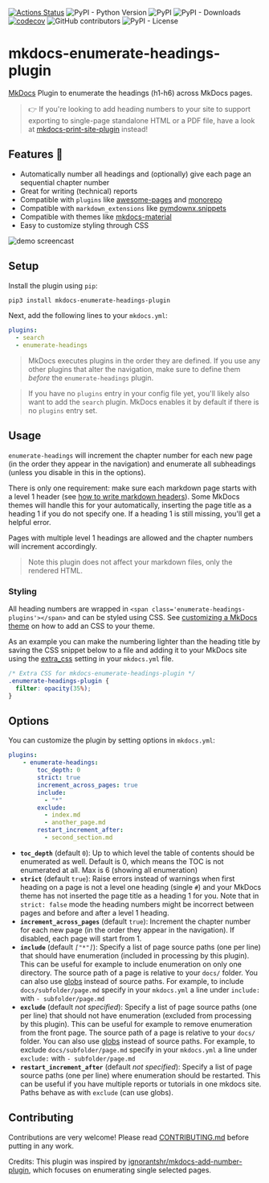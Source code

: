 [![Actions Status](https://github.com/timvink/mkdocs-enumerate-headings-plugin/workflows/pytest/badge.svg)](https://github.com/timvink/mkdocs-enumerate-headings-plugin/actions)
![PyPI - Python Version](https://img.shields.io/pypi/pyversions/mkdocs-enumerate-headings-plugin)
![PyPI](https://img.shields.io/pypi/v/mkdocs-enumerate-headings-plugin)
![PyPI - Downloads](https://img.shields.io/pypi/dm/mkdocs-enumerate-headings-plugin)
[![codecov](https://codecov.io/gh/timvink/mkdocs-enumerate-headings-plugin/branch/master/graph/badge.svg)](https://codecov.io/gh/timvink/mkdocs-enumerate-headings-plugin)
![GitHub contributors](https://img.shields.io/github/contributors/timvink/mkdocs-enumerate-headings-plugin)
![PyPI - License](https://img.shields.io/pypi/l/mkdocs-enumerate-headings-plugin)

# mkdocs-enumerate-headings-plugin

[MkDocs](https://www.mkdocs.org/) Plugin to enumerate the headings (h1-h6) across MkDocs pages.

> :point_right: If you're looking to add heading numbers to your site to support exporting to single-page standalone HTML or a PDF file, have a look at [mkdocs-print-site-plugin](https://timvink.github.io/mkdocs-print-site-plugin/) instead!

## Features :star2:

- Automatically number all headings and (optionally) give each page an sequential chapter number
- Great for writing (technical) reports
- Compatible with `plugins` like [awesome-pages](https://github.com/lukasgeiter/mkdocs-awesome-pages-plugin) and [monorepo](https://github.com/spotify/mkdocs-monorepo-plugin)
- Compatible with `markdown_extensions` like [pymdownx.snippets](https://facelessuser.github.io/pymdown-extensions/extensions/snippets/)
- Compatible with themes like [mkdocs-material](https://github.com/squidfunk/mkdocs-material)
- Easy to customize styling through CSS

![demo screencast](demo_screencast.gif)

## Setup

Install the plugin using `pip`:

```bash
pip3 install mkdocs-enumerate-headings-plugin
```

Next, add the following lines to your `mkdocs.yml`:

```yml
plugins:
  - search
  - enumerate-headings
```

> MkDocs executes plugins in the order they are defined. If you use any other plugins that alter the navigation, make sure to define them *before* the `enumerate-headings` plugin.

> If you have no `plugins` entry in your config file yet, you'll likely also want to add the `search` plugin. MkDocs enables it by default if there is no `plugins` entry set.

## Usage

`enumerate-headings` will increment the chapter number for each new page (in the order they appear in the navigation) and enumerate all subheadings (unless you disable in this in the options).

There is only one requirement: make sure each markdown page starts with a level 1 header (see [how to write markdown headers](https://daringfireball.net/projects/markdown/syntax#header)). Some MkDocs themes will handle this for your automatically, inserting the page title as a heading 1 if you do not specify one. If a heading 1 is still missing, you'll get a helpful error.

Pages with multiple level 1 headings are allowed and the chapter numbers will increment accordingly.

> Note this plugin does not affect your markdown files, only the rendered HTML.

### Styling

All heading numbers are wrapped in `<span class='enumerate-headings-plugins'></span>` and can be styled using CSS. See [customizing a MkDocs theme](https://www.mkdocs.org/user-guide/styling-your-docs/#customizing-a-theme) on how to add an CSS to your theme.

As an example you can make the numbering lighter than the heading title by saving the CSS snippet below to a file and adding it to your MkDocs site using the [extra_css](https://www.mkdocs.org/user-guide/configuration/#extra_css) setting in your `mkdocs.yml` file.

```css
/* Extra CSS for mkdocs-enumerate-headings-plugin */ 
.enumerate-headings-plugin {
  filter: opacity(35%);
}
```

## Options

You can customize the plugin by setting options in `mkdocs.yml`:

```yml
plugins:
    - enumerate-headings:
        toc_depth: 0
        strict: true
        increment_across_pages: true
        include:
          - "*"
        exclude:
          - index.md
          - another_page.md
        restart_increment_after:
          - second_section.md
```

- **`toc_depth`** (default `0`): Up to which level the table of contents should be enumerated as well. Default is 0, which means the TOC is not enumerated at all. Max is 6 (showing all enumeration)
- **`strict`** (default `true`): Raise errors instead of warnings when first heading on a page is not a level one heading (single `#`) and your MkDocs theme has not inserted the page title as a heading 1 for you. Note that in `strict: false` mode the heading numbers might be incorrect between pages and before and after a level 1 heading.
- **`increment_across_pages`** (default `true`): Increment the chapter number for each new page (in the order they appear in the navigation). If disabled, each page will start from 1.
- **`include`** (default *`["*"]`*): Specify a list of page source paths (one per line) that should have enumeration (included in processing by this plugin). This can be useful for example to include enumeration on only one directory. The source path of a page is relative to your `docs/` folder. You can also use [globs](https://docs.python.org/3/library/glob.html) instead of source paths. For example, to include `docs/subfolder/page.md` specify in your `mkdocs.yml` a line under `include:` with `- subfolder/page.md`
- **`exclude`** (default *not specified*): Specify a list of page source paths (one per line) that should not have enumeration (excluded from processing by this plugin). This can be useful for example to remove enumeration from the front page. The source path of a page is relative to your `docs/` folder. You can also use [globs](https://docs.python.org/3/library/glob.html) instead of source paths. For example, to exclude `docs/subfolder/page.md` specify in your `mkdocs.yml` a line under `exclude:` with `- subfolder/page.md`
- **`restart_increment_after`** (default *not specified*): Specify a list of page source paths (one per line) where enumeration should be restarted. This can be useful if you have multiple reports or tutorials in one mkdocs site. Paths behave as with `exclude` (can use globs).

## Contributing

Contributions are very welcome! Please read [CONTRIBUTING.md](CONTRIBUTING.md) before putting in any work.

Credits: This plugin was inspired by [ignorantshr/mkdocs-add-number-plugin](https://github.com/ignorantshr/mkdocs-add-number-plugin), which focuses on enumerating single selected pages.

